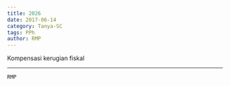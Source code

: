 ```yaml
---
title: 2026
date: 2017-06-14
category: Tanya-SC
tags: PPh
author: RMP
---
```


Kompensasi kerugian fiskal

---



`RMP`
